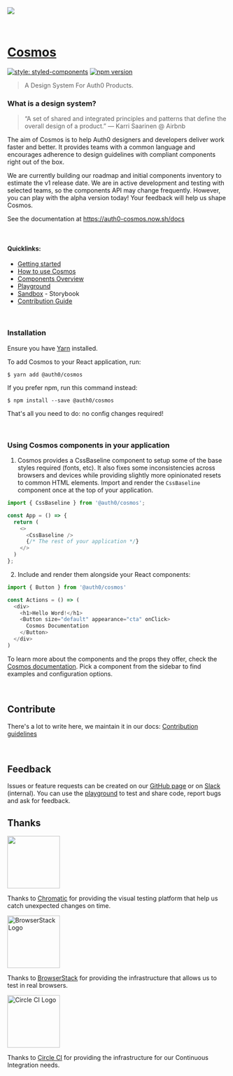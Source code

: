 <img src="https://cdn.auth0.com/website/cosmos/github/readme-header.png">

&nbsp;

# [Cosmos](https://auth0-cosmos.now.sh/)

[![style: styled-components](https://img.shields.io/badge/style-%F0%9F%92%85%20styled--components-orange.svg?colorB=daa357&colorA=db748e)](https://github.com/styled-components/styled-components) [![npm version](https://img.shields.io/npm/v/@auth0/cosmos.svg)](https://npmjs.com/@auth0/cosmos)

> A Design System For Auth0 Products.

### What is a design system?

> “A set of shared and integrated principles and patterns that define the overall design of a product.” — Karri Saarinen @ Airbnb

The aim of Cosmos is to help Auth0 designers and developers deliver work faster and better. It provides teams with a common language and encourages adherence to design guidelines with compliant components right out of the box.

We are currently building our roadmap and initial components inventory to estimate the v1 release date. We are in active development and testing with selected teams, so the components API may change frequently. However, you can play with the alpha version today! Your feedback will help us shape Cosmos.

See the documentation at https://auth0-cosmos.now.sh/docs

&nbsp;
&nbsp;

#### Quicklinks:

- [Getting started](https://auth0-cosmos.now.sh/docs/)
- [How to use Cosmos](https://auth0-cosmos.now.sh/docs/#/usage)
- [Components Overview](https://auth0-cosmos.now.sh/docs/#/overview)
- [Playground](https://auth0-cosmos.now.sh/docs/#/playground)
- [Sandbox](https://auth0-cosmos.now.sh/sandbox) - Storybook
- [Contribution Guide](https://auth0-cosmos.now.sh/docs/#/contribution-guide)

&nbsp;
&nbsp;

### Installation

Ensure you have [Yarn](https://yarnpkg.com/lang/en/) installed.

To add Cosmos to your React application, run:

```
$ yarn add @auth0/cosmos
```

If you prefer npm, run this command instead:

```
$ npm install --save @auth0/cosmos
```

That's all you need to do: no config changes required!

&nbsp;
&nbsp;

### Using Cosmos components in your application

1. Cosmos provides a CssBaseline component to setup some of the base styles required (fonts, etc). It also fixes some inconsistencies across browsers and devices while providing slightly more opinionated resets to common HTML elements. Import and render the `CssBaseline` component once at the top of your application.

```js
import { CssBaseline } from '@auth0/cosmos';

const App = () => {
  return (
    <>
      <CssBaseline />
      {/* The rest of your application */}
    </>
  )
};
```

2. Include and render them alongside your React components:

```js
import { Button } from '@auth0/cosmos'

const Actions = () => (
  <div>
    <h1>Hello Word!</h1>
    <Button size="default" appearance="cta" onClick>
      Cosmos Documentation
    </Button>
  </div>
)
```



To learn more about the components and the props they offer, check the [Cosmos documentation](https://auth0-cosmos.now.sh/docs/#/). Pick a component from the sidebar to find examples and configuration options.

&nbsp;
&nbsp;

## Contribute

There's a lot to write here, we maintain it in our docs: [Contribution guidelines](https://auth0-cosmos.now.sh/docs/#/contribution-guide)

&nbsp;
&nbsp;

## Feedback

Issues or feature requests can be created on our [GitHub page](https://github.com/auth0/cosmos/issues) or on [Slack](https://auth0.slack.com/messages/C5ZK0DD8X) (internal). You can use the [playground](https://auth0-cosmos.now.sh/docs/#/playground) to test and share code, report bugs and ask for feedback.

## Thanks

<a href="https://www.chromaticqa.com/"><img src="https://cdn-images-1.medium.com/letterbox/147/36/50/50/1*oHHjTjInDOBxIuYHDY2gFA.png?source=logoAvatar-d7276495b101---37816ec27d7a" width="120"/></a>

Thanks to [Chromatic](https://www.chromaticqa.com/) for providing the visual testing platform that help us catch unexpected changes on time.

<a href="https://www.browserstack.com/"><img src="https://live.browserstack.com/images/opensource/browserstack-logo.svg" alt="BrowserStack Logo" width="120"> </a>

Thanks to [BrowserStack](https://www.browserstack.com/) for providing the infrastructure that allows us to test in real browsers.

<a href="https://www.circleci.com/"><img src="https://d3r49iyjzglexf.cloudfront.net/logo-wordmark-black-7fec8eb34f3f7d8a2d75b22e789bca438ae7f6174a7949784054e726c5acdccb.svg" alt="Circle CI Logo" width="120"> </a>

Thanks to [Circle CI](https://www.circleci.com/) for providing the infrastructure for our Continuous Integration needs.
